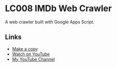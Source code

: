 # LC008 IMDb Web Crawler

A web crawler built with Google Apps Script.

## Links

- [Make a copy](https://docs.google.com/spreadsheets/d/1uePIkOIjevr8gxnviE3K_eqVmTgeUlzkN574LPfWRNo/copy)
- [Watch on YouTube](https://youtu.be/vjU8JUyUdwY)
- [My YouTube Channel](https://youtube.com/ashtonfei/)
